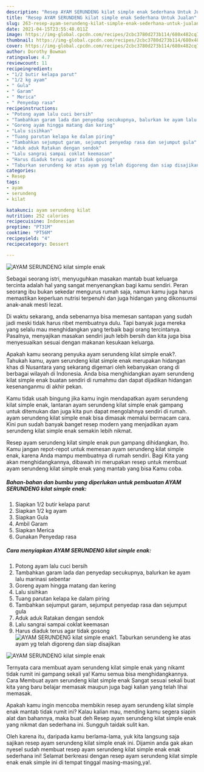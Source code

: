 ```yaml
---
description: "Resep AYAM SERUNDENG kilat simple enak Sederhana Untuk Jualan"
title: "Resep AYAM SERUNDENG kilat simple enak Sederhana Untuk Jualan"
slug: 263-resep-ayam-serundeng-kilat-simple-enak-sederhana-untuk-jualan
date: 2021-04-15T23:55:48.011Z
image: https://img-global.cpcdn.com/recipes/2cbc3780d273b114/680x482cq70/ayam-serundeng-kilat-simple-enak-foto-resep-utama.jpg
thumbnail: https://img-global.cpcdn.com/recipes/2cbc3780d273b114/680x482cq70/ayam-serundeng-kilat-simple-enak-foto-resep-utama.jpg
cover: https://img-global.cpcdn.com/recipes/2cbc3780d273b114/680x482cq70/ayam-serundeng-kilat-simple-enak-foto-resep-utama.jpg
author: Dorothy Bowman
ratingvalue: 4.7
reviewcount: 11
recipeingredient:
- "1/2 butir kelapa parut"
- "1/2 kg ayam"
- " Gula"
- " Garam"
- " Merica"
- " Penyedap rasa"
recipeinstructions:
- "Potong ayam lalu cuci bersih"
- "Tambahkan garam lada dan penyedap secukupnya, balurkan ke ayam lalu marinasi sebentar"
- "Goreng ayam hingga matang dan kering"
- "Lalu sisihkan"
- "Tuang parutan kelapa ke dalam piring"
- "Tambahkan sejumput garam, sejumput penyedap rasa dan sejumput gula"
- "Aduk aduk Ratakan dengan sendok"
- "Lalu sangrai sampai coklat keemasan"
- "Harus diaduk terus agar tidak gosong"
- "Taburkan serundeng ke atas ayam yg telah digoreng dan siap disajikan"
categories:
- Resep
tags:
- ayam
- serundeng
- kilat

katakunci: ayam serundeng kilat 
nutrition: 252 calories
recipecuisine: Indonesian
preptime: "PT31M"
cooktime: "PT56M"
recipeyield: "4"
recipecategory: Dessert

---
```



![AYAM SERUNDENG kilat simple enak](https://img-global.cpcdn.com/recipes/2cbc3780d273b114/680x482cq70/ayam-serundeng-kilat-simple-enak-foto-resep-utama.jpg)

Sebagai seorang istri, menyuguhkan masakan mantab buat keluarga tercinta adalah hal yang sangat menyenangkan bagi kamu sendiri. Peran seorang ibu bukan sekedar mengurus rumah saja, namun kamu juga harus memastikan keperluan nutrisi terpenuhi dan juga hidangan yang dikonsumsi anak-anak mesti lezat.

Di waktu  sekarang, anda sebenarnya bisa memesan santapan yang sudah jadi meski tidak harus ribet membuatnya dulu. Tapi banyak juga mereka yang selalu mau menghidangkan yang terbaik bagi orang tercintanya. Pasalnya, menyajikan masakan sendiri jauh lebih bersih dan kita juga bisa menyesuaikan sesuai dengan makanan kesukaan keluarga. 



Apakah kamu seorang penyuka ayam serundeng kilat simple enak?. Tahukah kamu, ayam serundeng kilat simple enak merupakan hidangan khas di Nusantara yang sekarang digemari oleh kebanyakan orang di berbagai wilayah di Indonesia. Anda bisa menghidangkan ayam serundeng kilat simple enak buatan sendiri di rumahmu dan dapat dijadikan hidangan kesenanganmu di akhir pekan.

Kamu tidak usah bingung jika kamu ingin mendapatkan ayam serundeng kilat simple enak, lantaran ayam serundeng kilat simple enak gampang untuk ditemukan dan juga kita pun dapat mengolahnya sendiri di rumah. ayam serundeng kilat simple enak bisa dimasak memalui bermacam cara. Kini pun sudah banyak banget resep modern yang menjadikan ayam serundeng kilat simple enak semakin lebih nikmat.

Resep ayam serundeng kilat simple enak pun gampang dihidangkan, lho. Kamu jangan repot-repot untuk memesan ayam serundeng kilat simple enak, karena Anda mampu membuatnya di rumah sendiri. Bagi Kita yang akan menghidangkannya, dibawah ini merupakan resep untuk membuat ayam serundeng kilat simple enak yang mantab yang bisa Kamu coba.

<!--inarticleads1-->

##### Bahan-bahan dan bumbu yang diperlukan untuk pembuatan AYAM SERUNDENG kilat simple enak:

1. Siapkan 1/2 butir kelapa parut
1. Siapkan 1/2 kg ayam
1. Siapkan  Gula
1. Ambil  Garam
1. Siapkan  Merica
1. Gunakan  Penyedap rasa




<!--inarticleads2-->

##### Cara menyiapkan AYAM SERUNDENG kilat simple enak:

1. Potong ayam lalu cuci bersih
1. Tambahkan garam lada dan penyedap secukupnya, balurkan ke ayam lalu marinasi sebentar
1. Goreng ayam hingga matang dan kering
1. Lalu sisihkan
1. Tuang parutan kelapa ke dalam piring
1. Tambahkan sejumput garam, sejumput penyedap rasa dan sejumput gula
1. Aduk aduk Ratakan dengan sendok
1. Lalu sangrai sampai coklat keemasan
1. Harus diaduk terus agar tidak gosong
<img src="//assets-global.cpcdn.com/assets/icons/button_play-2c75c40dde080a61004c1f40b05d8f140eaff45d7e9e6481dc71c63d2e7c4909.png" alt="AYAM SERUNDENG kilat simple enak">1. Taburkan serundeng ke atas ayam yg telah digoreng dan siap disajikan
<img src="//assets-global.cpcdn.com/assets/icons/button_play-2c75c40dde080a61004c1f40b05d8f140eaff45d7e9e6481dc71c63d2e7c4909.png" alt="AYAM SERUNDENG kilat simple enak">



Ternyata cara membuat ayam serundeng kilat simple enak yang nikamt tidak rumit ini gampang sekali ya! Kamu semua bisa menghidangkannya. Cara Membuat ayam serundeng kilat simple enak Sangat sesuai sekali buat kita yang baru belajar memasak maupun juga bagi kalian yang telah lihai memasak.

Apakah kamu ingin mencoba membikin resep ayam serundeng kilat simple enak mantab tidak rumit ini? Kalau kalian mau, mending kamu segera siapin alat dan bahannya, maka buat deh Resep ayam serundeng kilat simple enak yang nikmat dan sederhana ini. Sungguh taidak sulit kan. 

Oleh karena itu, daripada kamu berlama-lama, yuk kita langsung saja sajikan resep ayam serundeng kilat simple enak ini. Dijamin anda gak akan nyesel sudah membuat resep ayam serundeng kilat simple enak enak sederhana ini! Selamat berkreasi dengan resep ayam serundeng kilat simple enak enak simple ini di tempat tinggal masing-masing,ya!.

